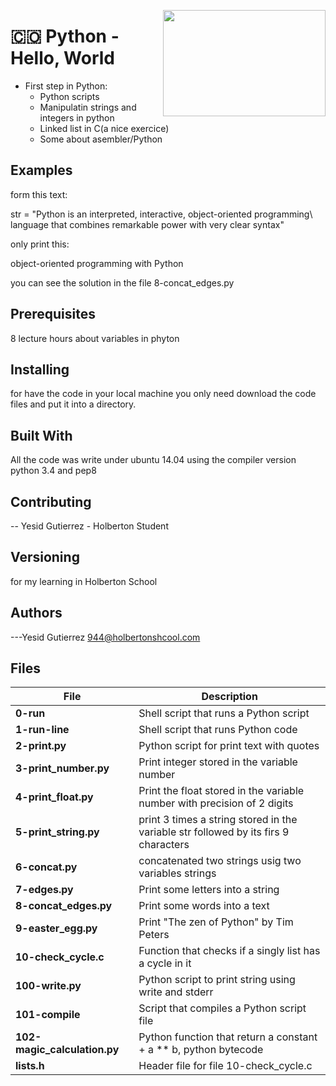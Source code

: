 <p>
<img width="260" height="170" src="https://davidjohncoleman.com/wp-djc/wp-content/uploads/2017/06/HBTN-Borderless-CMYK-Logo-Vertical-Color-Black@1200ppi-300x236.png" align="right" >
</p>





# :colombia:  Python - Hello, World
- First step in Python:                                                           
  - Python scripts                                                                  
  - Manipulatin strings and integers in python                                      
  - Linked list in C(a nice exercice)                                               
  - Some about asembler/Python                                                      
## Examples                                                                     
form this text:                                                                 
                                                                                
str = "Python is an interpreted, interactive, object-oriented programming\      
 language that combines remarkable power with very clear syntax"                
										
only print this:                                                                
										
object-oriented programming with Python                                         
                                                                                
you can see the solution in the file 8-concat_edges.py                          

## Prerequisites
8 lecture hours about variables in phyton                                       
## Installing

for have the code in your local machine you only need download the code files and put it into a directory.
## Built With

All the code was write under ubuntu 14.04 using the compiler version            
python 3.4 and pep8                                                             

## Contributing

-- Yesid Gutierrez - Holberton Student                                          

## Versioning
for my learning in Holberton School

## Authors

---Yesid Gutierrez  944@holbertonshcool.com                                    
                                                                               
## Files

|         File            |             Description                  |
| ------------------------| ---------------------------------------- |
|**0-run**                    | Shell script that runs a Python script |
|**1-run-line**               | Shell script that runs Python code|
|**2-print.py**               | Python script for print text with quotes |
|**3-print_number.py**        | Print integer stored in the variable number|
|**4-print_float.py**         | Print the float stored in the variable number with precision of 2 digits|
|**5-print_string.py**        | print 3 times a string stored in the variable str followed by its firs 9 characters|
|**6-concat.py**              | concatenated two strings usig two variables strings|
|**7-edges.py**               | Print some letters into a string |
|**8-concat_edges.py**        | Print some words into a text|
|**9-easter_egg.py**          | Print "The zen of Python" by Tim Peters|
|**10-check_cycle.c**         | Function that checks if a singly list has a cycle in it|
|**100-write.py**             | Python script to print string using write and stderr|
|**101-compile**              | Script that compiles a Python script file|
|**102-magic_calculation.py** | Python function that return a constant + a ** b, python bytecode|
|**lists.h**                  | Header file for file 10-check_cycle.c|